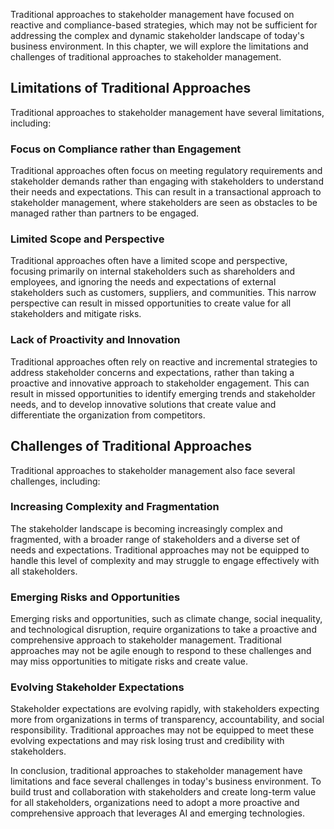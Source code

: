 
Traditional approaches to stakeholder management have focused on reactive and compliance-based strategies, which may not be sufficient for addressing the complex and dynamic stakeholder landscape of today's business environment. In this chapter, we will explore the limitations and challenges of traditional approaches to stakeholder management.

Limitations of Traditional Approaches
-------------------------------------

Traditional approaches to stakeholder management have several limitations, including:

### Focus on Compliance rather than Engagement

Traditional approaches often focus on meeting regulatory requirements and stakeholder demands rather than engaging with stakeholders to understand their needs and expectations. This can result in a transactional approach to stakeholder management, where stakeholders are seen as obstacles to be managed rather than partners to be engaged.

### Limited Scope and Perspective

Traditional approaches often have a limited scope and perspective, focusing primarily on internal stakeholders such as shareholders and employees, and ignoring the needs and expectations of external stakeholders such as customers, suppliers, and communities. This narrow perspective can result in missed opportunities to create value for all stakeholders and mitigate risks.

### Lack of Proactivity and Innovation

Traditional approaches often rely on reactive and incremental strategies to address stakeholder concerns and expectations, rather than taking a proactive and innovative approach to stakeholder engagement. This can result in missed opportunities to identify emerging trends and stakeholder needs, and to develop innovative solutions that create value and differentiate the organization from competitors.

Challenges of Traditional Approaches
------------------------------------

Traditional approaches to stakeholder management also face several challenges, including:

### Increasing Complexity and Fragmentation

The stakeholder landscape is becoming increasingly complex and fragmented, with a broader range of stakeholders and a diverse set of needs and expectations. Traditional approaches may not be equipped to handle this level of complexity and may struggle to engage effectively with all stakeholders.

### Emerging Risks and Opportunities

Emerging risks and opportunities, such as climate change, social inequality, and technological disruption, require organizations to take a proactive and comprehensive approach to stakeholder management. Traditional approaches may not be agile enough to respond to these challenges and may miss opportunities to mitigate risks and create value.

### Evolving Stakeholder Expectations

Stakeholder expectations are evolving rapidly, with stakeholders expecting more from organizations in terms of transparency, accountability, and social responsibility. Traditional approaches may not be equipped to meet these evolving expectations and may risk losing trust and credibility with stakeholders.

In conclusion, traditional approaches to stakeholder management have limitations and face several challenges in today's business environment. To build trust and collaboration with stakeholders and create long-term value for all stakeholders, organizations need to adopt a more proactive and comprehensive approach that leverages AI and emerging technologies.

